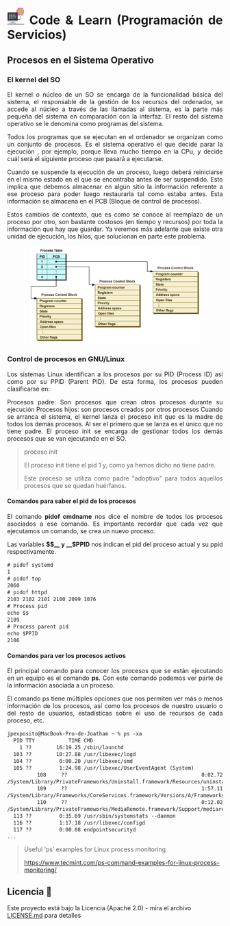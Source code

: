 <div align="justify">

# <img src=../../../images/computer.png width="40"> Code & Learn (Programación de Servicios)

## Procesos en el Sistema Operativo

### El kernel del SO

El kernel o núcleo de un SO se encarga de la funcionalidad básica del sistema, el responsable de la gestión de los recursos del ordenador, se accede al núcleo a través de las llamadas al sistema, es la parte más pequeña del sistema en comparación con la interfaz. El resto del sistema operativo se le denomina como programas del sistema.

Todos los programas que se ejecutan en el ordenador se organizan como un conjunto de procesos. Es el sistema operativo el que decide parar la ejecución , por ejemplo, porque lleva mucho tiempo en la CPu, y decide cuál será el siguiente proceso que pasará a ejecutarse.

Cuando se suspende la ejecución de un proceso, luego deberá reiniciarse en el mismo estado en el que se encontraba antes de ser suspendido. Esto implica que debemos almacenar en algún sitio la información referente a ese proceso para poder luego restaurarla tal como estaba antes. Esta información se almacena en el PCB (Bloque de control de procesos).

Estos cambios de contexto, que es como se conoce al reemplazo de un proceso por otro, son bastante costosos (en tiempo y recursos) por toda la información que hay que guardar. Ya veremos más adelante que existe otra unidad de ejecución, los hilos, que solucionan en parte este problema.


<div align="center">

<img src=images/proceso-so-1.png width="400">
</div>

### Control de procesos en GNU/Linux

Los sistemas Linux identifican a los procesos por su PID (Process ID) así como por su PPID (Parent PID). De esta forma, los procesos pueden clasificarse en:

Procesos padre: Son procesos que crean otros procesos durante su ejecución
Procesos hijos: son procesos creados por otros procesos
Cuando se arranca el sistema, el kernel lanza el proceso init que es la madre de todos los demás procesos. Al ser el primero que se lanza es el único que no tiene padre. El proceso init se encarga de gestionar todos los demás procesos que se van ejecutando en el SO.

> proceso init
>
> El proceso init tiene el pid 1 y, como ya hemos dicho no tiene padre.
>
>Este proceso se utiliza como padre "adoptivo" para todos aquellos procesos que se quedan huérfanos.

#### Comandos para saber el pid de los procesos

El comando __pidof cmdname__ nos dice el nombre de todos los procesos asociados a ese comando. Es importante recordar que cada vez que ejecutamos un comando, se crea un nuevo proceso.

Las variables __$$__ y __$PPID__ nos indican el pid del proceso actual y su ppid respectivamente.

```code
# pidof systemd
1
# pidof top
2060
# pidof httpd
2103 2102 2101 2100 2099 1076
# Process pid
echo $$
2109
# Process parent pid
echo $PPID
2106
```

#### Comandos para ver los procesos activos

El principal comando para conocer los procesos que se están ejecutando en un equipo es el comando __ps__. Con este comando podemos ver parte de la información asociada a un proceso.

El comando ps tiene múltiples opciones que nos permiten ver más o menos información de los procesos, así como los procesos de nuestro usuario o del resto de usuarios, estadísticas sobre el uso de recursos de cada proceso, etc.

```code
jpexposito@MacBook-Pro-de-Joatham ~ % ps -xa            
  PID TTY           TIME CMD
    1 ??        16:19.25 /sbin/launchd
  103 ??        10:27.88 /usr/libexec/logd
  104 ??         0:00.20 /usr/libexec/smd
  105 ??         1:24.98 /usr/libexec/UserEventAgent (System)
  108 ??         0:02.72 /System/Library/PrivateFrameworks/Uninstall.framework/Resources/uninstalld
  109 ??         1:57.11 /System/Library/Frameworks/CoreServices.framework/Versions/A/Frameworks/FSEvents.framework/Versions/A/Support/fseventsd
  110 ??         0:12.02 /System/Library/PrivateFrameworks/MediaRemote.framework/Support/mediaremoted
  113 ??         0:35.69 /usr/sbin/systemstats --daemon
  116 ??         1:17.18 /usr/libexec/configd
  117 ??         0:00.08 endpointsecurityd
...
```

> Useful ‘ps’ examples for Linux process monitoring
>
> https://www.tecmint.com/ps-command-examples-for-linux-process-monitoring/

</div>

## Licencia 📄

Este proyecto está bajo la Licencia (Apache 2.0) - mira el archivo [LICENSE.md](../../../LICENSE) para detalles

</div>